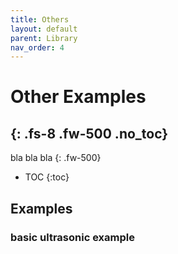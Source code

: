 ```yaml
---
title: Others
layout: default
parent: Library
nav_order: 4
---
```


# Other Examples
{: .fs-8 .fw-500 .no_toc}
---

bla bla bla
{: .fw-500}

- TOC
{:toc}

## Examples

### basic ultrasonic example

[STM32H747 Reference Manual]: https://www.st.com/resource/en/reference_manual/rm0399-stm32h745755-and-stm32h747757-advanced-armbased-32bit-mcus-stmicroelectronics.pdf